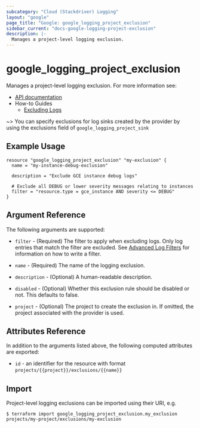 ```yaml
---
subcategory: "Cloud (Stackdriver) Logging"
layout: "google"
page_title: "Google: google_logging_project_exclusion"
sidebar_current: "docs-google-logging-project-exclusion"
description: |-
  Manages a project-level logging exclusion.
---
```


# google\_logging\_project\_exclusion

Manages a project-level logging exclusion. For more information see:

* [API documentation](https://cloud.google.com/logging/docs/reference/v2/rest/v2/projects.exclusions)
* How-to Guides
    * [Excluding Logs](https://cloud.google.com/logging/docs/exclusions)

~> You can specify exclusions for log sinks created by the provider by using the exclusions field of `google_logging_project_sink`

## Example Usage

```hcl
resource "google_logging_project_exclusion" "my-exclusion" {
  name = "my-instance-debug-exclusion"

  description = "Exclude GCE instance debug logs"

  # Exclude all DEBUG or lower severity messages relating to instances
  filter = "resource.type = gce_instance AND severity <= DEBUG"
}
```

## Argument Reference

The following arguments are supported:

* `filter` - (Required) The filter to apply when excluding logs. Only log entries that match the filter are excluded.
    See [Advanced Log Filters](https://cloud.google.com/logging/docs/view/advanced-filters) for information on how to
    write a filter.

* `name` - (Required) The name of the logging exclusion.

* `description` - (Optional) A human-readable description.

* `disabled` - (Optional) Whether this exclusion rule should be disabled or not. This defaults to
    false.

* `project` - (Optional) The project to create the exclusion in. If omitted, the project associated with the provider is
    used.

## Attributes Reference

In addition to the arguments listed above, the following computed attributes are exported:

* `id` - an identifier for the resource with format `projects/{{project}}/exclusions/{{name}}`

## Import

Project-level logging exclusions can be imported using their URI, e.g.

```
$ terraform import google_logging_project_exclusion.my_exclusion projects/my-project/exclusions/my-exclusion
```
